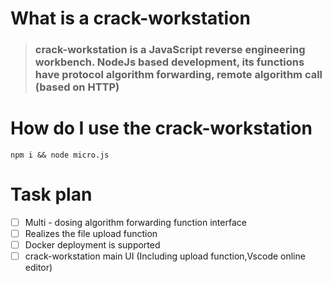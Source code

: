 # What is a crack-workstation
>### crack-workstation is a JavaScript reverse engineering workbench. NodeJs based development, its functions have protocol algorithm forwarding, remote algorithm call (based on HTTP)


# How do I use the crack-workstation
`npm i && node micro.js`

# Task plan
- [ ] Multi - dosing algorithm forwarding function interface
- [ ] Realizes the file upload function
- [ ] Docker deployment is supported  
- [ ] crack-workstation main UI (Including upload function,Vscode online editor)